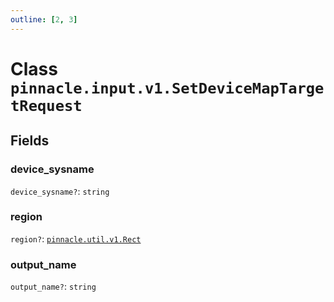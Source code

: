 ```yaml
---
outline: [2, 3]
---
```


# Class `pinnacle.input.v1.SetDeviceMapTargetRequest`




## Fields

### device_sysname <Badge type="danger" text="nullable" />

`device_sysname?`: <code>string</code>



### region <Badge type="danger" text="nullable" />

`region?`: <code><a href="/lua-reference/classes/pinnacle.util.v1.Rect">pinnacle.util.v1.Rect</a></code>



### output_name <Badge type="danger" text="nullable" />

`output_name?`: <code>string</code>




